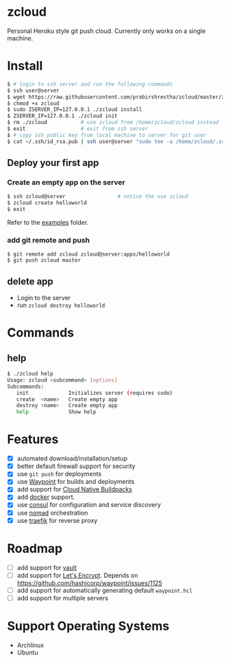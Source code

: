 # zcloud

Personal Heroku style git push cloud. Currently only works on a single machine.

# Install

```bash
$ # login to ssh server and run the following commands
$ ssh user@server
$ wget https://raw.githubusercontent.com/prabirshrestha/zcloud/master/zcloud
$ chmod +x zcloud
$ sudo ZSERVER_IP=127.0.0.1 ./zcloud install
$ ZSERVER_IP=127.0.0.1 ./zcloud init
$ rm ./zcloud           # use zcloud from /home/zcloud/zcloud instead
$ exit                  # exit from ssh server
$ # copy ssh public key from local machine to server for git user
$ cat ~/.ssh/id_rsa.pub | ssh user@server "sudo tee -a /home/zcloud/.ssh/authorized_keys"
```

## Deploy your first app

### Create an empty app on the server

```bash
$ ssh zcloud@server                 # notice the use zcloud
$ zcloud create helloworld
$ exit
```

Refer to the [examples](examples/) folder.


### add git remote and push

```
$ git remote add zcloud zcloud@server:apps/helloworld
$ git push zcloud master
```

## delete app

* Login to the server
* run `zcloud destroy helloworld`

# Commands

## help

```bash
$ ./zcloud help
Usage: zcloud <subcommand> [options]
Subcommands:
   init             Initializes server (requires sudo)
   create  <name>   Create empty app
   destroy <name>   Create empty app
   help             Show help
```

# Features

- [x] automated download/installation/setup
- [x] better default firewall support for security
- [x] use `git push` for deployments
- [x] use [Waypoint](https://www.waypointproject.io/) for builds and deployments
- [x] add support for [Cloud Native Buildpacks](https://buildpacks.io/)
- [x] add [docker](https://www.docker.com/) support.
- [x] use [consul](https://www.consul.io/) for configuration and service discovery
- [x] use [nomad](https://github.com/hashicorp/nomad) orchestration
- [x] use [traefik](https://traefik.io/traefik/) for reverse proxy

# Roadmap

- [ ] add support for [vault](https://www.waypointproject.io/plugins/vault)
- [ ] add support for [Let's Encrypt](https://letsencrypt.org/). Depends on https://github.com/hashicorp/waypoint/issues/1125
- [ ] add support for automatically generating default `waypoint.hcl`
- [ ] add support for multiple servers

# Support Operating Systems

* Archlinux
* Ubuntu
